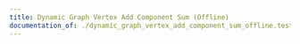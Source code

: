 ```yaml
---
title: Dynamic Graph Vertex Add Component Sum (Offline)
documentation_of: ./dynamic_graph_vertex_add_component_sum_offline.test.py
---
```


